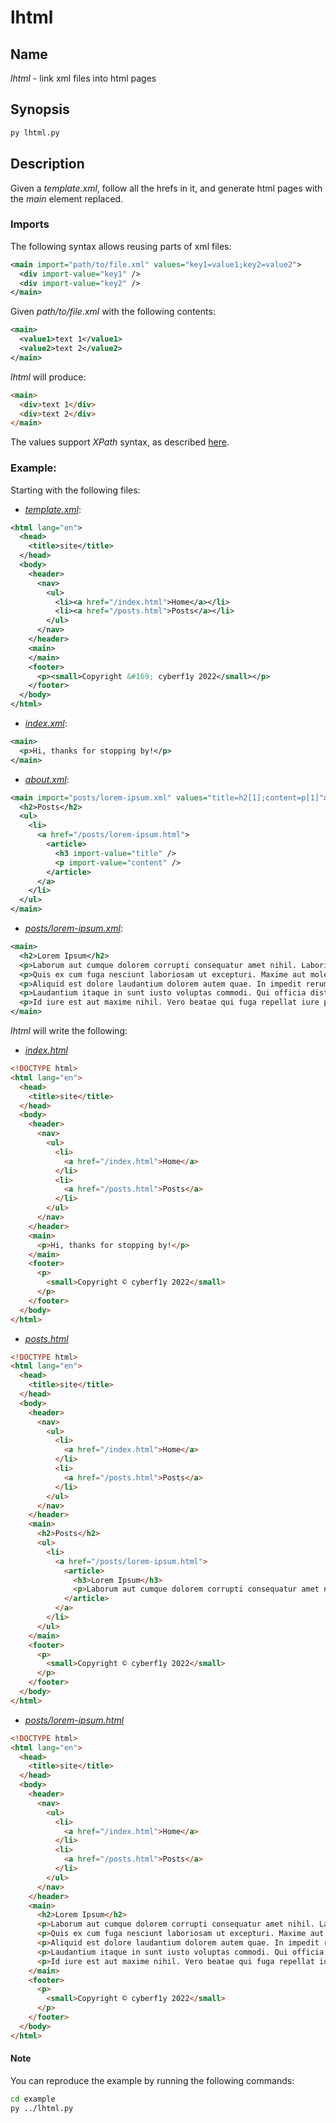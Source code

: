 # lhtml
## Name
*lhtml* - link xml files into html pages

## Synopsis
```sh
py lhtml.py
```

## Description
Given a *template.xml*, follow all the hrefs in it, and generate html pages with
the *main* element replaced.

### Imports
The following syntax allows reusing parts of xml files:
```xml
<main import="path/to/file.xml" values="key1=value1;key2=value2">
  <div import-value="key1" />
  <div import-value="key2" />
</main>
```
Given *path/to/file.xml* with the following contents:
```xml
<main>
  <value1>text 1</value1>
  <value2>text 2</value2>
</main>
```
*lhtml* will produce:
```html
<main>
  <div>text 1</div>
  <div>text 2</div>
</main>
```

The values support *XPath* syntax, as described [here](https://docs.python.org/3/library/xml.etree.elementtree.html#xpath-support).

### Example:
Starting with the following files:
* [*template.xml*](example/template.xml):
```xml
<html lang="en">
  <head>
    <title>site</title>
  </head>
  <body>
    <header>
      <nav>
        <ul>
          <li><a href="/index.html">Home</a></li>
          <li><a href="/posts.html">Posts</a></li>
        </ul>
      </nav>
    </header>
    <main>
    </main>
    <footer>
      <p><small>Copyright &#169; cyberf1y 2022</small></p>
    </footer>
  </body>
</html>
```

* [*index.xml*](example/index.xml):
```xml
<main>
  <p>Hi, thanks for stopping by!</p>
</main>
```

* [*about.xml*](example/posts.xml):
```xml
<main import="posts/lorem-ipsum.xml" values="title=h2[1];content=p[1]">
  <h2>Posts</h2>
  <ul>
    <li>
      <a href="/posts/lorem-ipsum.html">
        <article>
          <h3 import-value="title" />
          <p import-value="content" />
        </article>
      </a>
    </li>
  </ul>
</main>
```

* [*posts/lorem-ipsum.xml*](example/posts/lorem-ipsum.xml):
```xml
<main>
  <h2>Lorem Ipsum</h2>
  <p>Laborum aut cumque dolorem corrupti consequatur amet nihil. Laboriosam dolore minima voluptatum sunt odit. Nulla delectus eum qui. Et voluptatem debitis atque voluptas et quia reiciendis.</p>
  <p>Quis ex cum fuga nesciunt laboriosam ut excepturi. Maxime aut molestias non repellat facilis debitis. In sit temporibus dolore eligendi in voluptatem odit omnis.</p>
  <p>Aliquid est dolore laudantium dolorem autem quae. In impedit rerum explicabo ipsam error sunt eum. Autem fuga voluptas est voluptates a repudiandae enim. Dolores aliquam vero ea odio et fugit minima. Est consequatur culpa iste ut minus tenetur possimus.</p>
  <p>Laudantium itaque in sunt iusto voluptas commodi. Qui officia distinctio exercitationem ipsa officiis. Ea asperiores autem ullam sunt odio soluta consequatur.</p>
  <p>Id iure est aut maxime nihil. Vero beatae qui fuga repellat iure praesentium autem eos. Pariatur ut asperiores reprehenderit repellendus. Quidem necessitatibus delectus est quibusdam ex quas qui. Quia officiis earum sapiente iste ut ut.</p>
</main>
```

*lhtml* will write the following:
* [*index.html*](example/index.html)
```html
<!DOCTYPE html>
<html lang="en">
  <head>
    <title>site</title>
  </head>
  <body>
    <header>
      <nav>
        <ul>
          <li>
            <a href="/index.html">Home</a>
          </li>
          <li>
            <a href="/posts.html">Posts</a>
          </li>
        </ul>
      </nav>
    </header>
    <main>
      <p>Hi, thanks for stopping by!</p>
    </main>
    <footer>
      <p>
        <small>Copyright © cyberf1y 2022</small>
      </p>
    </footer>
  </body>
</html>
```

* [*posts.html*](example/posts.html)
```html
<!DOCTYPE html>
<html lang="en">
  <head>
    <title>site</title>
  </head>
  <body>
    <header>
      <nav>
        <ul>
          <li>
            <a href="/index.html">Home</a>
          </li>
          <li>
            <a href="/posts.html">Posts</a>
          </li>
        </ul>
      </nav>
    </header>
    <main>
      <h2>Posts</h2>
      <ul>
        <li>
          <a href="/posts/lorem-ipsum.html">
            <article>
              <h3>Lorem Ipsum</h3>
              <p>Laborum aut cumque dolorem corrupti consequatur amet nihil. Laboriosam dolore minima voluptatum sunt odit. Nulla delectus eum qui. Et voluptatem debitis atque voluptas et quia reiciendis.</p>
            </article>
          </a>
        </li>
      </ul>
    </main>
    <footer>
      <p>
        <small>Copyright © cyberf1y 2022</small>
      </p>
    </footer>
  </body>
</html>
```

* [*posts/lorem-ipsum.html*](example/posts/lorem-ipsum.html)
```html
<!DOCTYPE html>
<html lang="en">
  <head>
    <title>site</title>
  </head>
  <body>
    <header>
      <nav>
        <ul>
          <li>
            <a href="/index.html">Home</a>
          </li>
          <li>
            <a href="/posts.html">Posts</a>
          </li>
        </ul>
      </nav>
    </header>
    <main>
      <h2>Lorem Ipsum</h2>
      <p>Laborum aut cumque dolorem corrupti consequatur amet nihil. Laboriosam dolore minima voluptatum sunt odit. Nulla delectus eum qui. Et voluptatem debitis atque voluptas et quia reiciendis.</p>
      <p>Quis ex cum fuga nesciunt laboriosam ut excepturi. Maxime aut molestias non repellat facilis debitis. In sit temporibus dolore eligendi in voluptatem odit omnis.</p>
      <p>Aliquid est dolore laudantium dolorem autem quae. In impedit rerum explicabo ipsam error sunt eum. Autem fuga voluptas est voluptates a repudiandae enim. Dolores aliquam vero ea odio et fugit minima. Est consequatur culpa iste ut minus tenetur possimus.</p>
      <p>Laudantium itaque in sunt iusto voluptas commodi. Qui officia distinctio exercitationem ipsa officiis. Ea asperiores autem ullam sunt odio soluta consequatur.</p>
      <p>Id iure est aut maxime nihil. Vero beatae qui fuga repellat iure praesentium autem eos. Pariatur ut asperiores reprehenderit repellendus. Quidem necessitatibus delectus est quibusdam ex quas qui. Quia officiis earum sapiente iste ut ut.</p>
    </main>
    <footer>
      <p>
        <small>Copyright © cyberf1y 2022</small>
      </p>
    </footer>
  </body>
</html>
```

#### Note
You can reproduce the example by running the following commands:
```sh
cd example
py ../lhtml.py
```
